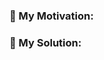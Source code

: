 <!--
Thank you so much for your Pull Request!
Please remember to provide a description above and review the requirements below.

Bug fixes and new features should include associated tests.

Contributors guide: https://github.com/fern-proxy/fern-proxy/blob/dev/CONTRIBUTING.md
-->

### :muscle: My Motivation:

<!--
Explain the context and why you're making that change. What is the problem
you're trying to solve? In some cases there is not a problem and
this can be thought of as being the motivation for your change.
-->

### :brain: My Solution:

<!--
Summarize the solution and provide any necessary
context needed to understand the code change.
-->
